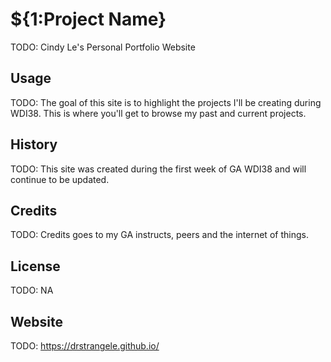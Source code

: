 # ${1:Project Name}
TODO: Cindy Le's Personal Portfolio Website
## Usage
TODO: The goal of this site is to highlight the projects I'll be creating during WDI38. This is where you'll get to browse my past and current projects.
## History
TODO: This site was created during the first week of GA WDI38 and will continue to be updated.
## Credits
TODO: Credits goes to my GA instructs, peers and the internet of things.
## License
TODO: NA
## Website
TODO: https://drstrangele.github.io/
